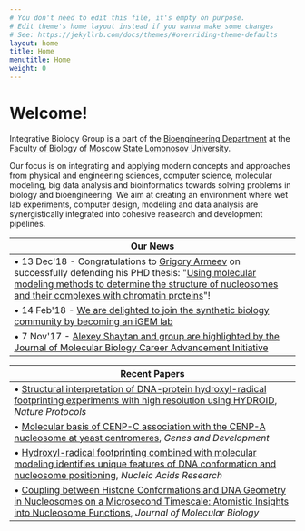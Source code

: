 ```yaml
---
# You don't need to edit this file, it's empty on purpose.
# Edit theme's home layout instead if you wanna make some changes
# See: https://jekyllrb.com/docs/themes/#overriding-theme-defaults
layout: home
title: Home
menutitle: Home
weight: 0
---
```

# Welcome!
Integrative Biology Group is a part of the [Bioengineering Department](http://www.bioeng.ru) at the [Faculty of Biology](http://bio.msu.ru) of [Moscow State Lomonosov University](http://msu.ru).

Our focus is on integrating and applying modern concepts and approaches from physical and engineering sciences, computer science, molecular modeling, big data analysis and bioinformatics towards solving problems in biology and bioengineering. We aim at creating an environment where wet lab experiments, computer design, modeling and data analysis are synergistically integrated into cohesive reasearch and development pipelines.

 | Our News | 
 | -------------
 | • 13 Dec'18 - Congratulations to [Grigory Armeev](https://intbio.org/cv/g_armeev) on successfully defending his PHD thesis: "[Using molecular modeling methods to determine the structure of nucleosomes and their complexes with chromatin proteins](https://istina.msu.ru/dissertations/152610928/)"!
 | • 14 Feb'18 - [We are delighted to join the synthetic biology community by becoming an iGEM lab](http://igem.org/Lab.cgi?id=489)
 | • 7 Nov'17 - [Alexey Shaytan and group are highlighted by the Journal of Molecular Biology Career Advancement Initiative](https://www.journals.elsevier.com/journal-of-molecular-biology/jmb-career-advancement-initiative/alexey-shaytan)

 | Recent Papers | 
 | -------------
 | • [Structural interpretation of DNA-protein hydroxyl-radical footprinting experiments with high resolution using HYDROID](https://www.nature.com/articles/s41596-018-0048-z), <i>Nature Protocols</i> 
 | • [Molecular basis of CENP-C association with the CENP-A nucleosome at yeast centromeres](http://genesdev.cshlp.org/content/31/19/1958.long), <i>Genes and Development</i>
 | • [Hydroxyl-radical footprinting combined with molecular modeling identifies unique features of DNA conformation and nucleosome positioning](https://academic.oup.com/nar/article-lookup/doi/10.1093/nar/gkx616), <i>Nucleic Acids Research</i>
 | • [Coupling between Histone Conformations and DNA Geometry in Nucleosomes on a Microsecond Timescale: Atomistic Insights into Nucleosome Functions](http://www.sciencedirect.com/science/article/pii/S0022283615006956?via%3Dihub), <i>Journal of Molecular Biology</i>

